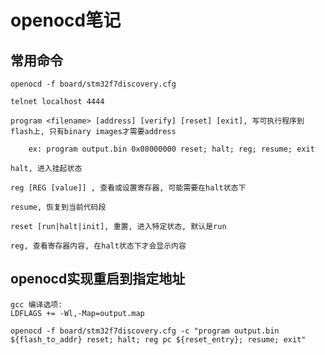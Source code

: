 # openocd笔记

## 常用命令

    openocd -f board/stm32f7discovery.cfg

    telnet localhost 4444

    program <filename> [address] [verify] [reset] [exit], 写可执行程序到flash上, 只有binary images才需要address

        ex: program output.bin 0x08000000 reset; halt; reg; resume; exit

    halt, 进入挂起状态

    reg [REG [value]] , 查看或设置寄存器, 可能需要在halt状态下

    resume, 恢复到当前代码段

    reset [run|halt|init], 重置, 进入特定状态, 默认是run

    reg, 查看寄存器内容, 在halt状态下才会显示内容


## openocd实现重启到指定地址

    gcc 编译选项:
    LDFLAGS += -Wl,-Map=output.map

    openocd -f board/stm32f7discovery.cfg -c "program output.bin ${flash_to_addr} reset; halt; reg pc ${reset_entry}; resume; exit"
